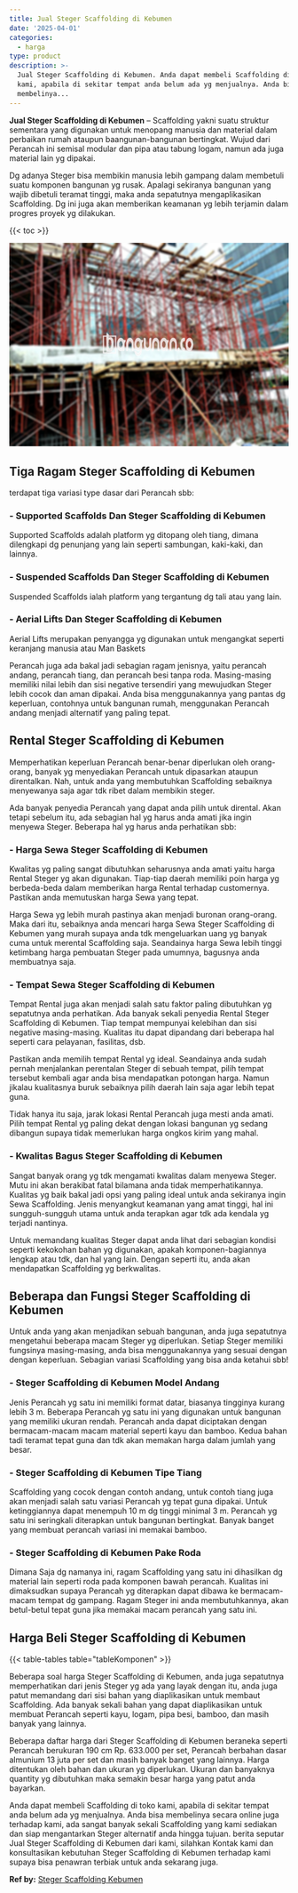 ```yaml
---
title: Jual Steger Scaffolding di Kebumen
date: '2025-04-01'
categories:
  - harga
type: product
description: >-
  Jual Steger Scaffolding di Kebumen. Anda dapat membeli Scaffolding di toko
  kami, apabila di sekitar tempat anda belum ada yg menjualnya. Anda bisa
  membelinya...
---
```


**Jual Steger Scaffolding di Kebumen** – Scaffolding yakni suatu struktur sementara yang digunakan untuk menopang manusia dan material dalam perbaikan rumah ataupun baangunan-bangunan bertingkat. Wujud dari Perancah ini semisal modular dan pipa atau tabung logam, namun ada juga material lain yg dipakai.

Dg adanya Steger bisa membikin manusia lebih gampang dalam membetuli suatu komponen bangunan yg rusak. Apalagi sekiranya bangunan yang wajib dibetuli teramat tinggi, maka anda sepatutnya mengaplikasikan Scaffolding. Dg ini juga akan memberikan keamanan yg lebih terjamin dalam progres proyek yg dilakukan.

{{< toc >}}

![Jual Steger Scaffolding di Kebumen](/images/sewa-scaffolding-steger-23.png)

## Tiga Ragam Steger Scaffolding di Kebumen

terdapat tiga variasi type dasar dari Perancah sbb:

### \- Supported Scaffolds Dan Steger Scaffolding di Kebumen

Supported Scaffolds adalah platform yg ditopang oleh tiang, dimana dilengkapi dg penunjang yang lain seperti sambungan, kaki-kaki, dan lainnya.

### \- Suspended Scaffolds Dan Steger Scaffolding di Kebumen

Suspended Scaffolds ialah platform yang tergantung dg tali atau yang lain.

### \- Aerial Lifts Dan Steger Scaffolding di Kebumen

Aerial Lifts merupakan penyangga yg digunakan untuk mengangkat seperti keranjang manusia atau Man Baskets

Perancah juga ada bakal jadi sebagian ragam jenisnya, yaitu perancah andang, perancah tiang, dan perancah besi tanpa roda. Masing-masing memiliki nilai lebih dan sisi negative tersendiri yang mewujudkan Steger lebih cocok dan aman dipakai. Anda bisa menggunakannya yang pantas dg keperluan, contohnya untuk bangunan rumah, menggunakan Perancah andang menjadi alternatif yang paling tepat.

## Rental Steger Scaffolding di Kebumen

Memperhatikan keperluan Perancah benar-benar diperlukan oleh orang-orang, banyak yg menyediakan Perancah untuk dipasarkan ataupun direntalkan. Nah, untuk anda yang membutuhkan Scaffolding sebaiknya menyewanya saja agar tdk ribet dalam membikin steger.

Ada banyak penyedia Perancah yang dapat anda pilih untuk dirental. Akan tetapi sebelum itu, ada sebagian hal yg harus anda amati jika ingin menyewa Steger. Beberapa hal yg harus anda perhatikan sbb:

### \- Harga Sewa Steger Scaffolding di Kebumen

Kwalitas yg paling sangat dibutuhkan seharusnya anda amati yaitu harga Rental Steger yg akan digunakan. Tiap-tiap daerah memiliki poin harga yg berbeda-beda dalam memberikan harga Rental terhadap customernya. Pastikan anda memutuskan harga Sewa yang tepat.

Harga Sewa yg lebih murah pastinya akan menjadi buronan orang-orang. Maka dari itu, sebaiknya anda mencari harga Sewa Steger Scaffolding di Kebumen yang murah supaya anda tdk mengeluarkan uang yg banyak cuma untuk merental Scaffolding saja. Seandainya harga Sewa lebih tinggi ketimbang harga pembuatan Steger pada umumnya, bagusnya anda membuatnya saja.

### \- Tempat Sewa Steger Scaffolding di Kebumen

Tempat Rental juga akan menjadi salah satu faktor paling dibutuhkan yg sepatutnya anda perhatikan. Ada banyak sekali penyedia Rental Steger Scaffolding di Kebumen. Tiap tempat mempunyai kelebihan dan sisi negative masing-masing. Kualitas itu dapat dipandang dari beberapa hal seperti cara pelayanan, fasilitas, dsb.

Pastikan anda memilih tempat Rental yg ideal. Seandainya anda sudah pernah menjalankan perentalan Steger di sebuah tempat, pilih tempat tersebut kembali agar anda bisa mendapatkan potongan harga. Namun jikalau kualitasnya buruk sebaiknya pilih daerah lain saja agar lebih tepat guna.

Tidak hanya itu saja, jarak lokasi Rental Perancah juga mesti anda amati. Pilih tempat Rental yg paling dekat dengan lokasi bangunan yg sedang dibangun supaya tidak memerlukan harga ongkos kirim yang mahal.

### \- Kwalitas Bagus Steger Scaffolding di Kebumen

Sangat banyak orang yg tdk mengamati kwalitas dalam menyewa Steger. Mutu ini akan berakibat fatal bilamana anda tidak memperhatikannya. Kualitas yg baik bakal jadi opsi yang paling ideal untuk anda sekiranya ingin Sewa Scaffolding. Jenis menyangkut keamanan yang amat tinggi, hal ini sungguh-sungguh utama untuk anda terapkan agar tdk ada kendala yg terjadi nantinya.

Untuk memandang kualitas Steger dapat anda lihat dari sebagian kondisi seperti kekokohan bahan yg digunakan, apakah komponen-bagiannya lengkap atau tdk, dan hal yang lain. Dengan seperti itu, anda akan mendapatkan Scaffolding yg berkwalitas.

## Beberapa dan Fungsi Steger Scaffolding di Kebumen

Untuk anda yang akan menjadikan sebuah bangunan, anda juga sepatutnya mengetahui beberapa macam Steger yg diperlukan. Setiap Steger memiliki fungsinya masing-masing, anda bisa menggunakannya yang sesuai dengan dengan keperluan. Sebagian variasi Scaffolding yang bisa anda ketahui sbb!

### \- Steger Scaffolding di Kebumen Model Andang

Jenis Perancah yg satu ini memiliki format datar, biasanya tingginya kurang lebih 3 m. Beberapa Perancah yg satu ini yang digunakan untuk bangunan yang memiliki ukuran rendah. Perancah anda dapat diciptakan dengan bermacam-macam macam material seperti kayu dan bamboo. Kedua bahan tadi teramat tepat guna dan tdk akan memakan harga dalam jumlah yang besar.

### \- Steger Scaffolding di Kebumen Tipe Tiang

Scaffolding yang cocok dengan contoh andang, untuk contoh tiang juga akan menjadi salah satu variasi Perancah yg tepat guna dipakai. Untuk ketinggiannya dapat menempuh 10 m dg tinggi minimal 3 m. Perancah yg satu ini seringkali diterapkan untuk bangunan bertingkat. Banyak banget yang membuat perancah variasi ini memakai bamboo.

### \- Steger Scaffolding di Kebumen Pake Roda

Dimana Saja dg namanya ini, ragam Scaffolding yang satu ini dihasilkan dg material lain seperti roda pada komponen bawah perancah. Kualitas ini dimaksudkan supaya Perancah yg diterapkan dapat dibawa ke bermacam-macam tempat dg gampang. Ragam Steger ini anda membutuhkannya, akan betul-betul tepat guna jika memakai macam perancah yang satu ini.

## Harga Beli Steger Scaffolding di Kebumen

{{< table-tables table="tableKomponen" >}}

Beberapa soal harga Steger Scaffolding di Kebumen, anda juga sepatutnya memperhatikan dari jenis Steger yg ada yang layak dengan itu, anda juga patut memandang dari sisi bahan yang diaplikasikan untuk membaut Scaffolding. Ada banyak sekali bahan yang dapat diaplikasikan untuk membuat Perancah seperti kayu, logam, pipa besi, bamboo, dan masih banyak yang lainnya.

Beberapa daftar harga dari Steger Scaffolding di Kebumen beraneka seperti Perancah berukuran 190 cm Rp. 633.000 per set, Perancah berbahan dasar almunium 13 juta per set dan masih banyak banget yang lainnya. Harga ditentukan oleh bahan dan ukuran yg diperlukan. Ukuran dan banyaknya quantity yg dibutuhkan maka semakin besar harga yang patut anda bayarkan.

Anda dapat membeli Scaffolding di toko kami, apabila di sekitar tempat anda belum ada yg menjualnya. Anda bisa membelinya secara online juga terhadap kami, ada sangat banyak sekali Scaffolding yang kami sediakan dan siap mengantarkan Steger alternatif anda hingga tujuan. berita seputar Jual Steger Scaffolding di Kebumen dari kami, silahkan Kontak kami dan konsultasikan kebutuhan Steger Scaffolding di Kebumen terhadap kami supaya bisa penawran terbiak untuk anda sekarang juga.

**Ref by:** [Steger Scaffolding Kebumen](https://id.wikipedia.org/wiki/Steger)
